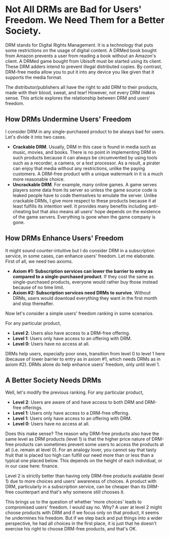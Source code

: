 # Not All DRMs are Bad for Users' Freedom. We Need Them for a Better Society.

DRM stands for Digital Rights Management. It is a technology that puts some restrictions on the usage of digital content. A DRMed book bought from Amazon prevents a user from reading a book without an Amazon's client. A DRMed game bought from Ubisoft must be started using its client. These DRM adders intend to prevent illegal distributed copies. By contrast, DRM-free media allow you to put it into any device you like given that it supports the media format.

The distributor/publishers all have the right to add DRM to their products, made with their blood, sweat, and tear! However, not every DRM makes sense. This article explores the relationship between DRM and users' freedom.

## How DRMs Undermine Users' Freedom

I consider DRM in any single-purchased product to be always bad for users. Let's divide it into two cases.

- **Crackable DRM**. Usually, DRM in this case is found in media such as music, movies, and books. There is no point in implementing DRM in such products because it can always be circumvented by using tools such as a recorder, a camera, or a text processor. As a result, a pirater can enjoy that media without any restrictions, unlike the paying customers. A DRM-free product with a unique watermark in it is a much more reasonable choice.
- **Uncrackable DRM**. For example, many online games. A game serves players some data from its server so unless the game source code is leaked people have to code themselves to emulate the server. Unlike crackable DRMs, I give more respect to these products because it at least fulfills its intention well. It provides many benefits including anti-cheating but that also means all users' hope depends on the existence of the game servers. Everything is gone when the game company is gone.

## How DRMs Enhance Users' Freedom

It might sound counter-intuitive but I do consider DRM in a subscription service, in some cases, can enhance users' freedom. Let me elaborate. First of all, we need two axioms.

- **Axiom #1: Subscription services can lower the barrier to entry as compared to a single-purchased product**. If they cost the same as single-purchased products, everyone would rather buy those instead because of no time limit.
- **Axiom #2: Subscription services need DRMs to survive**. Without DRMs, users would download everything they want in the first month and stop thereafter.

Now let's consider a simple users' freedom ranking in some scenarios.

For any particular product,

- **Level 2**: Users also have access to a DRM-free offering.
- **Level 1**: Users only have access to an offering with DRM.
- **Level 0**: Users have no access at all.

DRMs help users, especially poor ones, transition from level 0 to level 1 here (because of lower barrier to entry as in axiom #1, which needs DRMs as in axiom #2). DRMs alone do help enhance users' freedom, only until level 1.

## A Better Society Needs DRMs

Well, let's modify the previous ranking. For any particular product,

- **Level 2**: Users are aware of and have access to both DRM and DRM-free offerings.
- **Level 1**: Users only have access to a DRM-free offering.
- **Level 1**: Users only have access to an offering with DRM.
- **Level 0**: Users have no access at all.

Does this make sense? The reason why DRM-free products also have the same level as DRM products (level 1) is that the higher price nature of DRM-free products can sometimes prevent some users to access the products at all (i.e. remain at level 0). For an analogy lover, you cannot say that tasty fruit that is placed too high can fulfill our need more than or less than a typical one placed below. This depends on the height of each individual, or in our case here: finance.

Level 2 is strictly better than having only DRM-free products available (level 1) due to more choices and users' awareness of choices. A product with DRM, particularly in a subscription service, can be cheaper than its DRM-free counterpart and that's why someone still chooses it.

This brings us to the question of whether 'more choices' leads to compromised users' freedom. I would say no. Why? A user at level 2 might choose products with DRM and if we focus only on that product, it seems he undermines his freedom. But if we step back and put things into a wider perspective, he had all choices in the first place, it is just that he doesn't exercise his right to choose DRM-free products, and that's OK.
